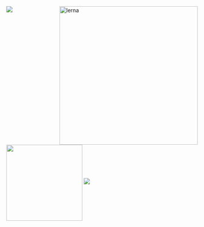 <!-- Zsh Stigmata Theme Image and Link 
<img src="https://github.com/VLtim43/VLtim43/assets/69370181/2f3bc66b-a513-4777-bc53-e4d62e1e09d8" alt="Stigmata Theme Screenshot">
<h2><a href="https://github.com/VLtim43/stigmata.zsh-theme">Zsh stigmata theme I use</a></h2>
<!-- Alura Image -->
<!-- <img src="https://www.alura.com.br/assets/img/imersoes/carreira-tech/submarino-recorte-2-red.1598018822.png" style="min-width: 400px; max-width: 400px; width: 400px;" align="right" alt="Computador Yanpedro18"> --> 

<!-- Lerna Image -->
<img src="https://github.com/user-attachments/assets/9f8399c7-97f3-4ced-b03f-27a4f5f95c06" style="min-width: 364px; max-width: 364px; width: 364px;" align="right" alt="lerna">

<img align="center" src="https://vltim43-readme-stats.vercel.app/api/top-langs?username=VLtim43&layout=donut-vertical&langs_count=20&hide=cool,html,dockerfile,lex,yacc&card_width=320&theme=transparent&hide_border=true" />



<!--<img align="center" src="https://github-readme-activity-graph.vercel.app/graph?username=VLtim43&theme=dracula&hide_border=true&show_icons=true"/>   -->
<!-- GitHub Stats -->
<a href="https://github.com/VLtim43">
 <img height=200 align="center" src="https://vltim43-readme-stats.vercel.app/api?username=VLtim43&theme=transparent&hide_border=true&rank_icon=github" /></a>
</a>
<a href="https://github.com/VLtim43">
 <img src="https://vltim43-readme-stats.vercel.app/api/wakatime?username=VLtim43&layout=compact&&langs_count=8&theme=transparent&hide=ezhil&hide_border=true" />
</a>

